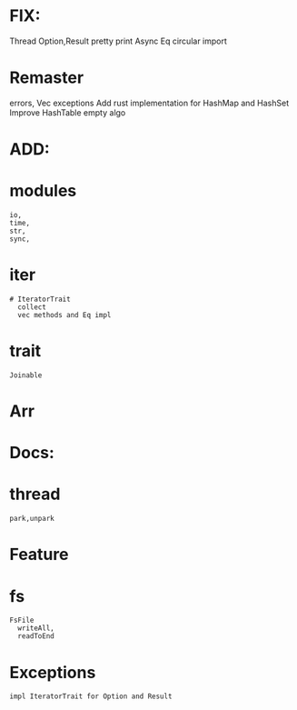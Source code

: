 
# FIX:
  Thread
  Option,Result pretty print
  Async Eq
  circular import

# Remaster
  errors,
  Vec exceptions
  Add rust implementation for HashMap and HashSet
  Improve HashTable empty algo

# ADD:
  # modules
    io,
    time,
    str,
    sync,
  # iter
    # IteratorTrait
      collect
      vec methods and Eq impl
  # trait
    Joinable
  # Arr
# Docs:
  # thread
    park,unpark

# Feature
  # fs
    FsFile
      writeAll,
      readToEnd
  # Exceptions
    impl IteratorTrait for Option and Result
